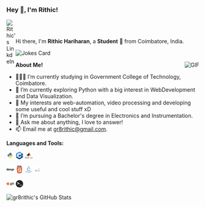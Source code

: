 <!-- <h3 title="hehehe"> Hi there! 👋</h3> -->
<!--
**ZamranxD/ZamranxD** is a ✨ _special_ ✨ repository because its `README.md` (this file) appears on your GitHub profile.

Here are some ideas to get you started:

- 🔭 I’m currently working on Python
- 🌱 I’m currently learning MachineLearning
- 👯 I’m looking to collaborate on Anything Related to technology
- 🤔 I’m looking for help with Front-End Web Technologies
- 💬 Ask me about Python C and Cpp
- 😄 Pronouns: he/his
- ⚡ Fun fact: I never stop learning
-->
<h3 title="hehehe"> Hey 👋, I'm Rithic!</h3>

<a href="https://www.linkedin.com/in/rithic-hariharan-8902b4199/">
  <img align="left" alt="Rithic's LinkdeIn" width="24px" src="https://cdn.jsdelivr.net/npm/simple-icons@v3/icons/linkedin.svg" />
</a>
<br>
</br>

Hi there, I'm **Rithic Hariharan**, a **Student** 🚀 from Coimbatore, India.

![Jokes Card](https://readme-jokes.vercel.app/api)

  <img align="right" alt="GIF" src="https://i.pinimg.com/originals/e4/26/70/e426702edf874b181aced1e2fa5c6cde.gif" />

**About Me!**

- 👨🏽‍💻 I’m currently studying in Government College of Technology, Coimbatore.
- 🌱 I’m currently exploring Python with a big interest in WebDevelopment and Data Visualization. 
- 🤔 My interests are web-automation, video processing and developing some useful and cool stuff xD
- 💼 I’m pursuing a Bachelor's degree in Electronics and Instrumentation.
- 💬 Ask me about anything, I love to answer!
- 📫 Email me at [gr8rithic@gmail.com](mailto:gr8rithic@gmail.com).



**Languages and Tools:**  


<code><img height="20" src="https://raw.githubusercontent.com/github/explore/80688e429a7d4ef2fca1e82350fe8e3517d3494d/topics/python/python.png"></code>
<code><img height="20" src="https://raw.githubusercontent.com/github/explore/80688e429a7d4ef2fca1e82350fe8e3517d3494d/topics/cpp/cpp.png"></code>
<code><img height="20" src="https://raw.githubusercontent.com/github/explore/80688e429a7d4ef2fca1e82350fe8e3517d3494d/topics/matlab/matlab.png"></code>

<code><img height="20" src="https://raw.githubusercontent.com/github/explore/80688e429a7d4ef2fca1e82350fe8e3517d3494d/topics/django/django.png"></code>
<code><img height="20" src="https://raw.githubusercontent.com/github/explore/80688e429a7d4ef2fca1e82350fe8e3517d3494d/topics/html/html.png"></code>
<code><img height="20" src="https://raw.githubusercontent.com/github/explore/80688e429a7d4ef2fca1e82350fe8e3517d3494d/topics/c/c.png"></code>
<code><img height="20" src="https://raw.githubusercontent.com/github/explore/80688e429a7d4ef2fca1e82350fe8e3517d3494d/topics/mysql/mysql.png"></code>

<code><img height="20" src="https://raw.githubusercontent.com/github/explore/80688e429a7d4ef2fca1e82350fe8e3517d3494d/topics/git/git.png"></code>
<code><img height="20" src="https://raw.githubusercontent.com/github/explore/80688e429a7d4ef2fca1e82350fe8e3517d3494d/topics/terminal/terminal.png"></code>

<img src="https://github-readme-stats.vercel.app/api?username=gr8rithic&show_icons=true&hide_border=true&count_private=true&theme=shades-of-purple&icon_color=fad000" alt="gr8rithic's GitHub Stats">
